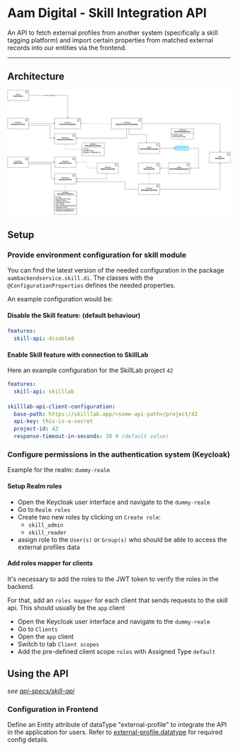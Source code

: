 # Aam Digital - Skill Integration API

An API to fetch external profiles from another system (specifically a skill tagging platform)
and import certain properties from matched external records into our entities via the frontend.

-----

## Architecture

![Skill Module Overview](../assets/skill-module-overview.png)

## Setup

### Provide environment configuration for skill module

You can find the latest version of the needed configuration in the package `aambackendservice.skill.di`.
The classes with the `@ConfigurationProperties` defines the needed properties.

An example configuration would be:

#### Disable the Skill feature: (default behaviour)

```yaml
features:
  skill-api: disabled
```

#### Enable Skill feature with connection to SkillLab

Here an example configuration for the SkillLab project `42`

```yaml
features:
  skill-api: skilllab

skilllab-api-client-configuration:
  base-path: https://skilllab.app/<some-api-path>/project/42
  api-key: this-is-a-secret
  project-id: 42
  response-timeout-in-seconds: 30 # (default value)

```

### Configure permissions in the authentication system (Keycloak)

Example for the realm: `dummy-realm`

#### Setup Realm roles

- Open the Keycloak user interface and navigate to the `dummy-realm`
- Go to `Realm roles`
- Create two new roles by clicking on `Create role`:
  - `skill_admin`
  - `skill_reader`
- assign role to the `User(s)` or `Group(s)` who should be able to access the external profiles data

#### Add roles mapper for clients

It's necessary to add the roles to the JWT token to verify the roles in the backend.

For that, add an `roles mapper` for each client that sends requests to the skill api.
This should usually be the `app` client

- Open the Keycloak user interface and navigate to the `dummy-realm`
- Go to `Clients`
- Open the `app` client
- Switch to tab `Client scopes`
- Add the pre-defined client scope `roles` with Assigned Type `default`

## Using the API

_see [api-specs/skill-api](../api-specs/skill-api-v1.yaml)_

### Configuration in Frontend
Define an Entity attribute of dataType "external-profile" to integrate the API in the application for users.
Refer to [external-profile.datatype](https://github.com/Aam-Digital/ndb-core/blob/master/src/app/features/skill/external-profile.datatype.ts) for required config details.
